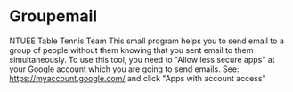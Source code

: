 # Groupemail
NTUEE Table Tennis Team
This small program helps you to send email to a group of people without them knowing that you sent email to them simultaneously.
To use this tool, you need to "Allow less secure apps" at your Google account which you are going to send emails.
See: https://myaccount.google.com/ and click "Apps with account access"
